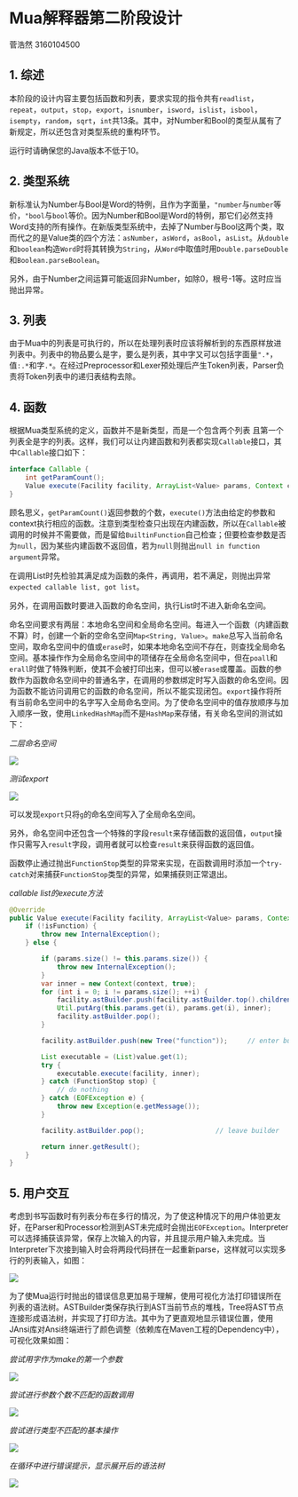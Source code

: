 # Mua解释器第二阶段设计

菅浩然 3160104500

## 1. 综述

本阶段的设计内容主要包括函数和列表，要求实现的指令共有`readlist`，`repeat`，`output`，`stop`，`export`，`isnumber`，`isword`，`islist`，`isbool`，`isempty`，`random`，`sqrt`，`int`共13条。其中，对Number和Bool的类型从属有了新规定，所以还包含对类型系统的重构环节。

运行时请确保您的Java版本不低于10。

## 2. 类型系统

新标准认为Number与Bool是Word的特例，且作为字面量，`"number`与`number`等价，`"bool`与`bool`等价。因为Number和Bool是Word的特例，那它们必然支持Word支持的所有操作。在新版类型系统中，去掉了Number与Bool这两个类，取而代之的是Value类的四个方法：`asNumber`，`asWord`，`asBool`，`asList`。从`double`和`boolean`构造`Word`时将其转换为`String`，从`Word`中取值时用`Double.parseDouble`和`Boolean.parseBoolean`。

另外，由于Number之间运算可能返回非Number，如除0，根号-1等。这时应当抛出异常。

## 3. 列表

由于Mua中的列表是可执行的，所以在处理列表时应该将解析到的东西原样放进列表中。列表中的物品要么是字，要么是列表，其中字又可以包括字面量`".*`，值`:.*`和字`.*`。在经过Preprocessor和Lexer预处理后产生Token列表，Parser负责将Token列表中的递归表结构去除。

## 4. 函数

根据Mua类型系统的定义，函数并不是新类型，而是一个包含两个列表 且第一个列表全是字的列表。这样，我们可以让内建函数和列表都实现`Callable`接口，其中`Callable`接口如下：

```java
interface Callable {
	int getParamCount();
	Value execute(Facility facility, ArrayList<Value> params, Context context) throws Exception;
}
```

顾名思义，`getParamCount()`返回参数的个数，`execute()`方法由给定的参数和context执行相应的函数。注意到类型检查只出现在内建函数，所以在`Callable`被调用的时候并不需要做，而是留给`BuiltinFunction`自己检查；但要检查参数是否为`null`，因为某些内建函数不返回值，若为`null`则抛出`null in function argument`异常。

在调用List时先检验其满足成为函数的条件，再调用，若不满足，则抛出异常`expected callable list, got list`。

另外，在调用函数时要进入函数的命名空间，执行List时不进入新命名空间。

命名空间要求有两层：本地命名空间和全局命名空间。每进入一个函数（内建函数不算）时，创建一个新的空命名空间`Map<String, Value>`。`make`总写入当前命名空间，取命名空间中的值或`erase`时，如果本地命名空间不存在，则查找全局命名空间。基本操作作为全局命名空间中的项储存在全局命名空间中，但在`poall`和`erall`时做了特殊判断，使其不会被打印出来，但可以被`erase`或覆盖。函数的参数作为函数命名空间中的普通名字，在调用的参数绑定时写入函数的命名空间。因为函数不能访问调用它的函数的命名空间，所以不能实现闭包。`export`操作将所有当前命名空间中的名字写入全局命名空间。为了使命名空间中的值存放顺序与加入顺序一致，使用`LinkedHashMap`而不是`HashMap`来存储，有关命名空间的测试如下：

*二层命名空间*

![](doc/f.png)

*测试export*

![](doc/g.png)

可以发现`export`只将`g`的命名空间写入了全局命名空间。

另外，命名空间中还包含一个特殊的字段`result`来存储函数的返回值，`output`操作只需写入`result`字段，调用者就可以检查`result`来获得函数的返回值。

函数停止通过抛出`FunctionStop`类型的异常来实现，在函数调用时添加一个`try-catch`对来捕获`FunctionStop`类型的异常，如果捕获则正常退出。

*callable list的execute方法*

```java
@Override
public Value execute(Facility facility, ArrayList<Value> params, Context context) throws Exception {
    if (!isFunction) {
        throw new InternalException();
    } else {

        if (params.size() != this.params.size()) {
            throw new InternalException();
        }
        var inner = new Context(context, true);
        for (int i = 0; i != params.size(); ++i) {
            facility.astBuilder.push(facility.astBuilder.top().children.get(i));
            Util.putArg(this.params.get(i), params.get(i), inner);
            facility.astBuilder.pop();
        }

        facility.astBuilder.push(new Tree("function"));		// enter builder

        List executable = (List)value.get(1);
        try {
            executable.execute(facility, inner);
        } catch	(FunctionStop stop) {
            // do nothing
        } catch (EOFException e) {
            throw new Exception(e.getMessage());
        }

        facility.astBuilder.pop();					// leave builder

        return inner.getResult();
    }
}
```



## 5. 用户交互

考虑到书写函数时有列表分布在多行的情况，为了使这种情况下的用户体验更友好，在Parser和Processor检测到AST未完成时会抛出`EOFException`。Interpreter可以选择捕获该异常，保存上次输入的内容，并且提示用户输入未完成。当Interpreter下次接到输入时会将两段代码拼在一起重新parse，这样就可以实现多行的列表输入，如图：

![](doc/d.png)

为了使Mua运行时抛出的错误信息更加易于理解，使用可视化方法打印错误所在列表的语法树。ASTBuilder类保存执行到AST当前节点的堆栈，Tree将AST节点连接形成语法树，并实现了打印方法。其中为了更直观地显示错误位置，使用JAnsi库对Ansi终端进行了颜色调整（依赖库在Maven工程的Dependency中），可视化效果如图：

*尝试用字作为make的第一个参数*

![](doc/b.png)

*尝试进行参数个数不匹配的函数调用*

![](doc/a.png)

*尝试进行类型不匹配的基本操作*

![](doc/c.png)

*在循环中进行错误提示，显示展开后的语法树*

![](doc/e.png)